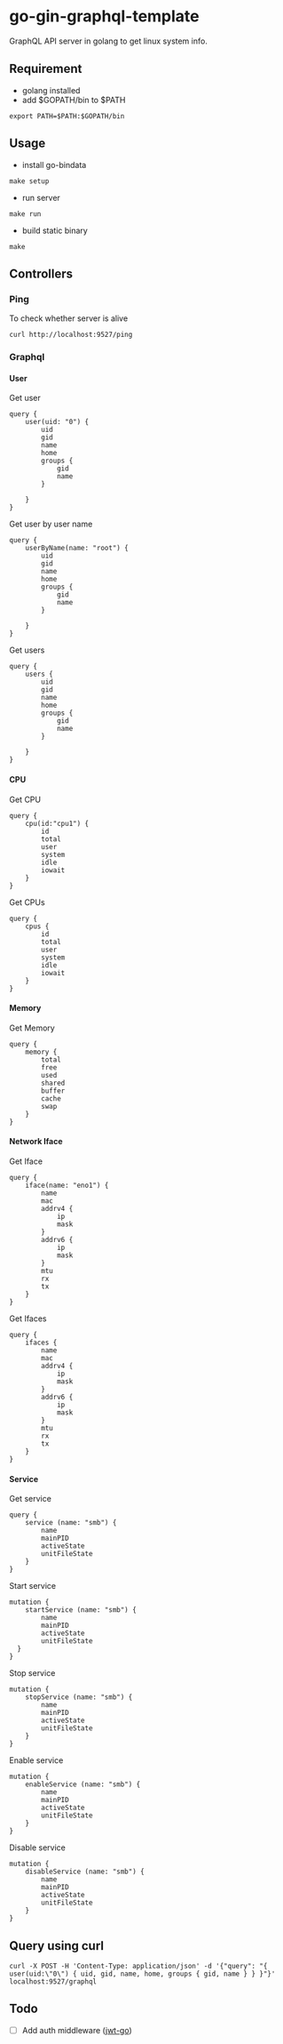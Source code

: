 # go-gin-graphql-template

GraphQL API server in golang to get linux system info.

## Requirement

* golang installed
* add $GOPATH/bin to $PATH

```
export PATH=$PATH:$GOPATH/bin
```

## Usage

* install go-bindata

```
make setup
```

* run server

```
make run
```

* build static binary

```
make
```

## Controllers

### Ping

To check whether server is alive

```
curl http://localhost:9527/ping
```

### Graphql

#### User

Get user

```
query {
    user(uid: "0") {
        uid
        gid
        name
        home
        groups {
            gid
            name
        }

    }
}
```

Get user by user name

```
query {
    userByName(name: "root") {
        uid
        gid
        name
        home
        groups {
            gid
            name
        }

    }
}
```

Get users

```
query {
    users {
        uid
        gid
        name
        home
        groups {
            gid
            name
        }

    }
}
```

#### CPU

Get CPU

```
query {
    cpu(id:"cpu1") {
        id
        total
        user
        system
        idle
        iowait
    }
}
```

Get CPUs

```
query {
    cpus {
        id
        total
        user
        system
        idle
        iowait
    }
}
```

#### Memory

Get Memory

```
query {
    memory {
        total
        free
        used
        shared
        buffer
        cache
        swap
    }
}
```

#### Network Iface

Get Iface

```
query {
    iface(name: "eno1") {
        name
        mac
        addrv4 {
            ip
            mask
        }
        addrv6 {
            ip
            mask
        }
        mtu
        rx
        tx
    }
}
```

Get Ifaces

```
query {
    ifaces {
        name
        mac
        addrv4 {
            ip
            mask
        }
        addrv6 {
            ip
            mask
        }
        mtu
        rx
        tx
    }
}
```

#### Service

Get service

```
query {
    service (name: "smb") {
        name
        mainPID
        activeState
        unitFileState
    }
}
```

Start service

```
mutation {
	startService (name: "smb") {
        name
        mainPID
        activeState
        unitFileState
  }
}
```

Stop service

```
mutation {
    stopService (name: "smb") {
        name
        mainPID
        activeState
        unitFileState
    }
}
```

Enable service

```
mutation {
    enableService (name: "smb") {
        name
        mainPID
        activeState
        unitFileState
    }
}
```

Disable service

```
mutation {
    disableService (name: "smb") {
        name
        mainPID
        activeState
        unitFileState
    }
}
```

## Query using curl

```
curl -X POST -H 'Content-Type: application/json' -d '{"query": "{ user(uid:\"0\") { uid, gid, name, home, groups { gid, name } } }"}' localhost:9527/graphql
```

## Todo

- [ ] Add auth middleware ([jwt-go](https://github.com/dgrijalva/jwt-go))
